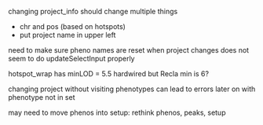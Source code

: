 changing project_info should change multiple things

- chr and pos (based on hotspots)
- put project name in upper left

need to make sure pheno names are reset when project changes
  does not seem to do updateSelectInput properly
  
hotspot_wrap has minLOD = 5.5 hardwired but Recla min is 6?

changing project without visiting phenotypes can lead to errors later on with phenotype not in set

may need to move phenos into setup: rethink phenos, peaks, setup